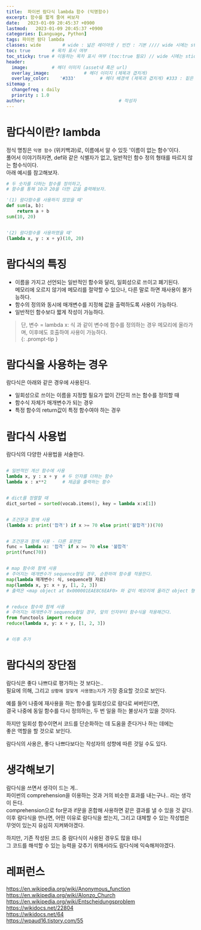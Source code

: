 ```yaml
---
title:  파이썬 람다식 lambda 함수 (익명함수)
excerpt: 함수를 짧게 줄여 써보자
date:   2023-01-09 20:45:37 +0900
lastmod:   2023-01-09 20:45:37 +0900
categories: [Language, Python]
tags: 파이썬 람다 lambda
classes: wide        # wide : 넓은 레이아웃 / 빈칸 : 기본 //// wide 시에는 sticky toc 불가
toc: true        # 목차 표시 여부
toc_sticky: true # 이동하는 목차 표시 여부 (toc:true 필요) // wide 시에는 sticky toc 불가
header: 
  image:         # 헤더 이미지 (asset내 혹은 url)
  overlay_image:             # 헤더 이미지 (제목과 겹치게)
  overlay_color:    '#333'         # 헤더 배경색 (제목과 겹치게) #333 : 짙은 회색
sitemap :
  changefreq : daily
  priority : 1.0
author:                                   # 작성자
---
```

<!--postNo: 20230109_001-->

# 람다식이란? lambda  
정식 명칭은 `익명 함수` (위키백과)로, 이름에서 알 수 있듯 '이름이 없는 함수'이다.    
풀어서 이야기하자면, def와 같은 식별자가 없고, 일반적인 함수 정의 형태를 따르지 않는 함수식이다.  
아래 예시를 참고해보자.  

```python
# 두 숫자를 더하는 함수를 정의하고,
# 함수를 통해 10과 20을 더한 값을 출력해보자. 

'(1) 람다함수를 사용하지 않았을 때'
def sum(a, b):
    return a + b
sum(10, 20)


'(2) 람다함수를 사용하였을 때'
(lambda x, y : x + y)(10, 20)

```

# 람다식의 특징  
* 이름을 가지고 선언되는 일반적인 함수와 달리, 일회성으로 쓰이고 폐기된다.  
메모리에 오르지 않기에 메모리를 절약할 수 있으나, 다른 말로 하면 재사용이 불가능하다.  
* 함수의 정의와 동시에 매개변수를 지정해 값을 출력하도록 사용이 가능하다.  
* 일반적인 함수보다 짧게 작성이 가능하다.  

> 단, 변수 = lambda x: 식 과 같이 변수에 함수를 정의하는 경우 메모리에 올라가며, 이후에도 호출하여 사용이 가능하다.   
{: .prompt-tip }

# 람다식을 사용하는 경우  
람다식은 아래와 같은 경우에 사용된다.  
* 일회성으로 쓰이는 이름을 지정할 필요가 없이 간단히 쓰는 함수를 정의할 때  
* 함수식 자체가 매개변수가 되는 경우  
* 특정 함수의 return값이 특정 함수여야 하는 경우    


# 람다식 사용법

람다식의 다양한 사용법을 서술한다.  

```python

# 일반적인 계산 함수에 사용
lambda x, y : x + y  # 두 인자를 더하는 함수
lambda x : x**2      # 제곱을 출력하는 함수


# dict를 정렬할 때
dict_sorted = sorted(vocab.items(), key = lambda x:x[1])


# 조건문과 함께 사용
(lambda x: print('합격') if x >= 70 else print('불합격'))(70)


# 조건문과 함께 사용 - 다른 표현법
func = lambda x: '합격' if x >= 70 else '불합격'
print(func(70))


# map 함수와 함께 사용
# 주어지는 매개변수가 sequence형일 경우, 순환하며 함수를 적용한다.
map(lambda 매개변수: 식, sequence형 자료)
map(lambda x, y: x + y, [1, 2, 3])
# 출력은 <map object at 0x000001EAE8C6EAF0> 와 같이 메모리에 올라간 object 형태가 된다.  


# reduce 함수와 함께 사용
# 주어지는 매개변수가 sequence형일 경우, 앞의 인자부터 함수식을 적용해간다.  
from functools import reduce
reduce(lambda x, y: x + y, [1, 2, 3])


# 이후 추가

```


<!-- # 람다식의 등장 배경

수학자이자 철학자인 Alonzo Church가 Entscheidungs problem 을 해결할 때 등장한 것으로 보이는데..  
이 부분은 잘 모르겠다. 패스!   -->


# 람다식의 장단점

람다식은 좋다 나쁘다로 평가하는 것 보다는..  
필요에 의해, 그리고 `상황에 알맞게 사용했는지`가 가장 중요할 것으로 보인다.  

예를 들어 나중에 재사용을 하는 함수를 일회성으로 람다로 써버린다면,  
결국 나중에 동일 함수를 다시 정의하는, 두 번 일을 하는 불상사가 있을 것이다.  

하지만 일회성 함수이면서 코드를 단순화하는 데 도움을 준다거나 하는 데에는  
좋은 역할을 할 것으로 보인다.  

람다식의 사용은, 좋다 나쁘다보다는 작성자의 성향에 따른 것일 수도 있다.  


# 생각해보기  
람다식을 쓰면서 생각이 드는 게..  
파이썬의 comprehension을 이용하는 것과 거의 비슷한 효과를 내는구나.. 라는 생각이 든다.  
comprehension으로 for문과 if문을 혼합해 사용하면 같은 결과를 낼 수 있을 것 같다.  
이후 람다식을 만나면, 어떤 이유로 람다식을 썼는지, 그리고 대체할 수 있는 작성법은 무엇이 있는지 유심히 지켜봐야겠다.  

하지만, 기존 작성된 코드 중 람다식이 사용된 경우도 많을 테니  
그 코드를 해석할 수 있는 능력을 갖추기 위해서라도 람다식에 익숙해져야겠다.  


# 레퍼런스  
https://en.wikipedia.org/wiki/Anonymous_function  
https://en.wikipedia.org/wiki/Alonzo_Church  
https://en.wikipedia.org/wiki/Entscheidungsproblem  
https://wikidocs.net/22804  
https://wikidocs.net/64  
https://wpaud16.tistory.com/55  